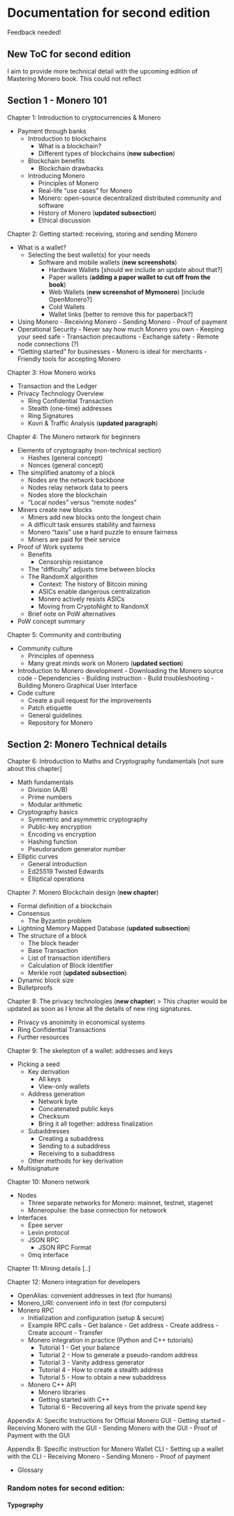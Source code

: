 # Documentation for second edition

Feedback needed!

## New ToC for second edition
I aim to provide more technical detail with the upcoming edition of Mastering Monero book. This could not reflect

## Section 1 - Monero 101

Chapter 1: Introduction to cryptocurrencies & Monero
  - Payment through banks
	- Introduction to blockchains
		- What is a blockchain?
	  - Different types of blockchains (**new subection**)
    - Blockchain benefits
		- Blockchain drawbacks
	- Introducing Monero
		-  Principles of Monero
		-  Real-life “use cases” for Monero
		-  Monero: open-source decentralized distributed community and software
		-  History of Monero (**updated subsection**)
		-  Ethical discussion
		
Chapter 2: Getting started: receiving, storing and sending Monero
	
  - What is a wallet?
	- Selecting the best wallet(s) for your needs 
		- Software and mobile wallets (**new screenshots**)
      		- Hardware Wallets [should we include an update about that?]
      		- Paper wallets (**adding a paper wallet to cut off from the book**)
      		- Web Wallets (**new screenshot of Mymonero**) [include OpenMonero?]
      		- Cold Wallets
      		- Wallet links [better to remove this for paperback?]
  - Using Monero
      	- Receiving Monero
      	- Sending Monero
      	- Proof of payment
  - Operational Security
      		- Never say how much Monero you own
     		- Keeping your seed safe
     		- Transaction precautions
      		- Exchange safety
      		- Remote node connections (?)
  - “Getting started” for businesses
    	 - Monero is ideal for merchants
     	 - Friendly tools for accepting Monero
      
 Chapter 3: How Monero works
   - Transaction and the Ledger
   - Privacy Technology Overview
      	- Ring Confidential Transaction
      	- Stealth (one-time) addresses
      	- Ring Signatures
      	- Kovri & Traffic Analysis (**updated paragraph**)

Chapter 4: The Monero network for beginners
- Elements of cryptography (non-technical section)
	- Hashes (general concept)
	- Nonces (general concept)
- The simplified anatomy of a block
	- Nodes are the network backbone
	- Nodes relay network data to peers
	- Nodes store the blockchain
	- “Local nodes” versus “remote nodes”
- Miners create new blocks
	- Miners add new blocks onto the longest chain
	- A difficult task ensures stability and fairness
	- Monero “taxis” use a hard puzzle to ensure fairness
	- Miners are paid for their service
- Proof of Work systems
	- Benefits
		- Censorship resistance
	- The “difficulty” adjusts time between blocks
	- The RandomX algorithm
		- Context: The history of Bitcoin mining
		- ASICs enable dangerous centralization
		- Monero actively resists ASICs
		- Moving from CryptoNight to RandomX
	- Brief note on PoW alternatives
- PoW concept summary

Chapter 5: Community and contributing
- Community culture
	- Principles of openness
	- Many great minds work on Monero (**updated section**)
- Introduction to Monero development
		- Downloading the Monero source code
		- Dependencies
		- Building instruction
		- Build troubleshooting
		- Building Monero Graphical User Interface
 - Code culture
	- Create a pull request for the improvements
	- Patch etiquette
	- General guidelines
	- Repository for Monero

## Section 2: Monero Technical details

Chapter 6: Introduction to Maths and Cryptography fundamentals [not sure about this chapter]
- Math fundamentals
	- Division (A/B)
	- Prime numbers
	- Modular arithmetic
- Cryptography basics
	- Symmetric and asymmetric cryptography
	- Public-key encryption 
	- Encoding vs encryption 
	- Hashing function
	- Pseudorandom generator number
- Elliptic curves
	-  General introduction
	-  Ed25519 Twisted Edwards
	-  Elliptical operations
			
Chapter 7: Monero Blockchain design (**new chapter**)
- Formal definition of a blockchain
- Consensus
	- The Byzantin problem 
- Lightning Memory Mapped Database (**updated subsection**)
- The structure of a block
	-  The block header
	-  Base Transaction
	-  List of transaction identifiers
	-  Calculation of Block Identifier
	-  Merkle root (**updated subsection**)
-  Dynamic block size
-  Bulletproofs

Chapter 8: The privacy technologies (**new chapter**)
	> This chapter would be updated as soon as I know all the details of new ring signatures.
- Privacy vs anonimity in economical systems
- Ring Confidential Transactions
- Further resources
	
Chapter 9: The skelepton of a wallet: addresses and keys
-  Picking a seed
	-  Key derivation
		-  All keys
		-  View-only wallets
	-  Address generation
		-  Network byte
		-  Concatenated public keys
		-  Checksum
		-  Bring it all together: address finalization
	-  Subaddresses
		-  Creating a subaddress
		-  Sending to a subaddress
		-  Receiving to a subaddress
	-  Other methods for key derivation
- Multisignature

Chapter 10: Monero network
- Nodes
	- Three separate networks for Monero: mainnet, testnet, stagenet
	- Moneropulse: the base connection for netowork
- Interfaces
	- Epee server
	- Levin protocol
	- JSON RPC
		- JSON RPC Format
	- 0mq interface

Chapter 11: Mining details
[..]

Chapter 12: Monero integration for developers
- OpenAlias: convenient addresses in text (for humans)
- Monero_URI: convenient info in text (for computers)
- Monero RPC
	- Initialization and configuration (setup & secure)
	- Example RPC calls
			- Get balance
			- Get address
			- Create address
			- Create account
			- Transfer
	- Monero integration in practice (Python and C++ tutorials)
		- Tutorial 1 - Get your balance
		- Tutorial 2 - How to generate a pseudo-random address
		- Tutorial 3 - Vanity address generator
		- Tutorial 4 - How to create a stealth address
		- Tutorial 5 - How to obtain a new subaddress
	- Monero C++ API
		- Monero libraries
		- Getting started with C++
		- Tutorial 6 - Recovering all keys from the private spend key
		
Appendix A: Specific Instructions for Official Monero GUI
		- Getting started
		- Receiving Monero with the GUI
		- Sending Monero with the GUI
		- Proof of Payment with the GUI

Appendix B: Specific instruction for Monero Wallet CLI
		- Setting up a wallet with the CLI
		- Receiving Monero
		- Sending Monero
		- Proof of payment

- Glossary

### Random notes for second edition:

#### Typography

